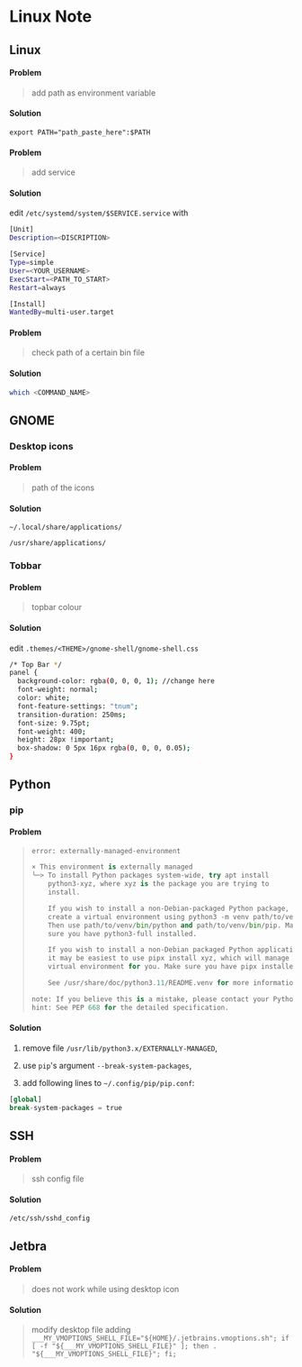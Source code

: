 # Linux Note

## Linux

#### Problem

> add path as environment variable

#### Solution

`export PATH="path_paste_here":$PATH`

#### Problem

> add service

#### Solution

edit `/etc/systemd/system/$SERVICE.service` with 

```bash
[Unit]
Description=<DISCRIPTION>

[Service]
Type=simple
User=<YOUR_USERNAME>
ExecStart=<PATH_TO_START>
Restart=always

[Install]
WantedBy=multi-user.target
```

#### Problem

> check path of a certain bin file

#### Solution

```bash
which <COMMAND_NAME>
```

## GNOME

### Desktop icons

#### Problem

> path of the icons

#### Solution

`~/.local/share/applications/`

`/usr/share/applications/`

### Tobbar

#### Problem

> topbar colour

#### Solution

edit `.themes/<THEME>/gnome-shell/gnome-shell.css`

```bash
/* Top Bar */
panel {
  background-color: rgba(0, 0, 0, 1); //change here
  font-weight: normal;
  color: white;
  font-feature-settings: "tnum";
  transition-duration: 250ms;
  font-size: 9.75pt;
  font-weight: 400;
  height: 28px !important;
  box-shadow: 0 5px 16px rgba(0, 0, 0, 0.05);
}
```

## Python

### pip

#### Problem

> ```python
> error: externally-managed-environment
> 
> × This environment is externally managed
> ╰─> To install Python packages system-wide, try apt install
>     python3-xyz, where xyz is the package you are trying to
>     install.
> 
>     If you wish to install a non-Debian-packaged Python package,
>     create a virtual environment using python3 -m venv path/to/venv.
>     Then use path/to/venv/bin/python and path/to/venv/bin/pip. Make
>     sure you have python3-full installed.
> 
>     If you wish to install a non-Debian packaged Python application,
>     it may be easiest to use pipx install xyz, which will manage a
>     virtual environment for you. Make sure you have pipx installed.
> 
>     See /usr/share/doc/python3.11/README.venv for more information.
> 
> note: If you believe this is a mistake, please contact your Python installation or OS distribution provider. You can override this, at the risk of breaking your Python installation or OS, by passing --break-system-packages.
> hint: See PEP 668 for the detailed specification.
> ```

#### Solution

1. remove file `/usr/lib/python3.x/EXTERNALLY-MANAGED`,

2. use `pip`'s argument `--break-system-packages`,

3. add following lines to `~/.config/pip/pip.conf`:

```python
[global]
break-system-packages = true
```

## SSH

#### Problem

> ssh config file

#### Solution

`/etc/ssh/sshd_config`

## Jetbra

#### Problem

> does not work while using desktop icon

#### Solution

> modify desktop file adding `___MY_VMOPTIONS_SHELL_FILE="${HOME}/.jetbrains.vmoptions.sh"; if [ -f "${___MY_VMOPTIONS_SHELL_FILE}" ]; then . "${___MY_VMOPTIONS_SHELL_FILE}"; fi;`